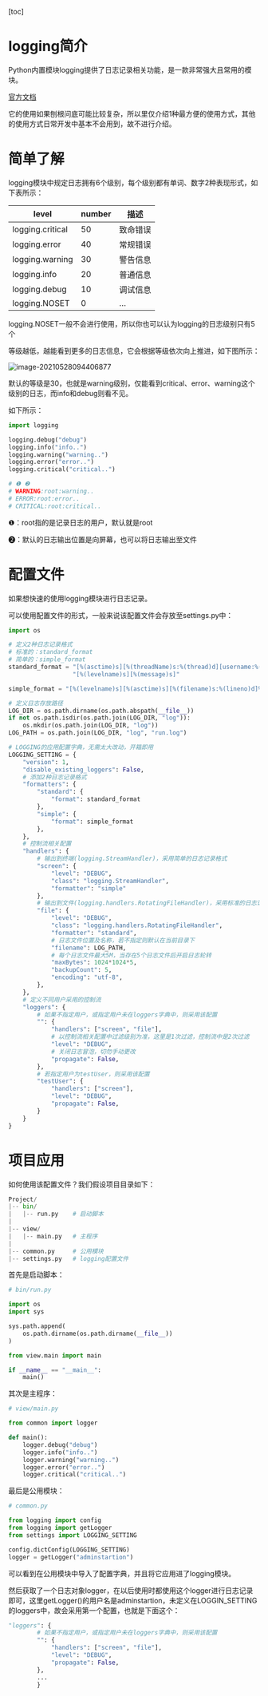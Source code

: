 [toc]

# logging简介

Python内置模块logging提供了日志记录相关功能，是一款非常强大且常用的模块。

[官方文档](https://docs.python.org/zh-cn/3.6/library/logging.html)

它的使用如果刨根问底可能比较复杂，所以里仅介绍1种最方便的使用方式，其他的使用方式日常开发中基本不会用到，故不进行介绍。

# 简单了解

logging模块中规定日志拥有6个级别，每个级别都有单词、数字2种表现形式，如下表所示：

| level            | number | 描述     |
| ---------------- | ------ | -------- |
| logging.critical | 50     | 致命错误 |
| logging.error    | 40     | 常规错误 |
| logging.warning  | 30     | 警告信息 |
| logging.info     | 20     | 普通信息 |
| logging.debug    | 10     | 调试信息 |
| logging.NOSET    | 0      | …        |

logging.NOSET一般不会进行使用，所以你也可以认为logging的日志级别只有5个

等级越低，越能看到更多的日志信息，它会根据等级依次向上推进，如下图所示：

![image-20210528094406877](Python/f0697b5f62199b8e539d045eb454189c.png)

默认的等级是30，也就是warning级别，仅能看到critical、error、warning这个级别的日志，而info和debug则看不见。

如下所示：

```python
import logging

logging.debug("debug")
logging.info("info..")
logging.warning("warning..")
logging.error("error..")
logging.critical("critical..")

# ❶ ❷
# WARNING:root:warning..
# ERROR:root:error..
# CRITICAL:root:critical..

```

❶：root指的是记录日志的用户，默认就是root

❷：默认的日志输出位置是向屏幕，也可以将日志输出至文件

# 配置文件

如果想快速的使用logging模块进行日志记录。

可以使用配置文件的形式，一般来说该配置文件会存放至settings.py中：

```python
import os

# 定义2种日志记录格式
# 标准的：standard_format
# 简单的：simple_format
standard_format = "[%(asctime)s][%(threadName)s:%(thread)d][username:%(name)s][%(filename)s:%(lineno)d]" \
                  "[%(levelname)s][%(message)s]"

simple_format = "[%(levelname)s][%(asctime)s][%(filename)s:%(lineno)d]%(message)s"

# 定义日志存放路径
LOG_DIR = os.path.dirname(os.path.abspath(__file__))
if not os.path.isdir(os.path.join(LOG_DIR, "log")):
    os.mkdir(os.path.join(LOG_DIR, "log"))
LOG_PATH = os.path.join(LOG_DIR, "log", "run.log")

# LOGGING的应用配置字典，无需太大改动，开箱即用
LOGGING_SETTING = {
    "version": 1,
    "disable_existing_loggers": False,
    # 添加2种日志记录格式
    "formatters": {
        "standard": {
            "format": standard_format
        },
        "simple": {
            "format": simple_format
        },
    },
    # 控制流相关配置
    "handlers": {
        # 输出到终端(logging.StreamHandler)，采用简单的日志记录格式
        "screen": {
            "level": "DEBUG",
            "class": "logging.StreamHandler",
            "formatter": "simple"
        },
        # 输出到文件(logging.handlers.RotatingFileHandler)，采用标准的日志记录格式
        "file": {
            "level": "DEBUG",
            "class": "logging.handlers.RotatingFileHandler",
            "formatter": "standard",
            # 日志文件位置及名称，若不指定则默认在当前目录下
            "filename": LOG_PATH,
            # 每个日志文件最大5M，当存在5个日志文件后开启日志轮转
            "maxBytes": 1024*1024*5,
            "backupCount": 5,
            "encoding": "utf-8",
        },
    },
    # 定义不同用户采用的控制流
    "loggers": {
        # 如果不指定用户，或指定用户未在loggers字典中，则采用该配置
        "": {
            "handlers": ["screen", "file"],
            # 以控制流相关配置中过滤级别为准，这里是1次过滤，控制流中是2次过滤
            "level": "DEBUG",
            # 关闭日志冒泡，切勿手动更改
            "propagate": False,
        },
        # 若指定用户为testUser，则采用该配置
        "testUser": {
            "handlers": ["screen"],
            "level": "DEBUG",
            "propagate": False,
        }
    }
}

```

# 项目应用

如何使用该配置文件？我们假设项目目录如下：

```python
Project/
|-- bin/
|   |-- run.py    # 启动脚本
|
|-- view/
|   |-- main.py   # 主程序
|
|-- common.py     # 公用模块
|-- settings.py   # logging配置文件

```

首先是启动脚本：

```python
# bin/run.py

import os
import sys

sys.path.append(
    os.path.dirname(os.path.dirname(__file__))
)

from view.main import main

if __name__ == "__main__":
    main()

```

其次是主程序：

```python
# view/main.py

from common import logger

def main():
    logger.debug("debug")
    logger.info("info..")
    logger.warning("warning..")
    logger.error("error..")
    logger.critical("critical..")

```

最后是公用模块：

```python
# common.py

from logging import config
from logging import getLogger
from settings import LOGGING_SETTING

config.dictConfig(LOGGING_SETTING)
logger = getLogger("adminstartion")

```

可以看到在公用模块中导入了配置字典，并且将它应用进了logging模块。

然后获取了一个日志对象logger，在以后使用时都使用这个logger进行日志记录即可，这里getLogger()的用户名是adminstartion，未定义在LOGGIN_SETTING的loggers中，故会采用第一个配置，也就是下面这个：

```python
"loggers": {
        # 如果不指定用户，或指定用户未在loggers字典中，则采用该配置
        "": {
            "handlers": ["screen", "file"],
            "level": "DEBUG",
            "propagate": False,
        },
        ...
        }

```